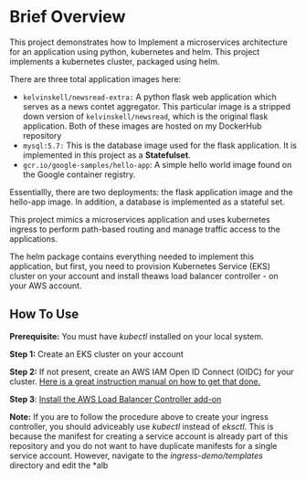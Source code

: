 # Brief Overview
This project demonstrates how to Implement a microservices architecture for an application using python, kubernetes and helm.
 This project implements a kubernetes cluster, packaged using helm.
 
 There are three total application images here:
 - `kelvinskell/newsread-extra:` A python flask web application which serves as a news contet aggregator. This particular image is a stripped down version of `kelvinskell/newsread`, which is the original flask application. Both of these images are hosted on my DockerHub repository
 - `mysql:5.7:` This is the database image used for the flask application. It is implemented in this project as a **Statefulset**.
 - `gcr.io/google-samples/hello-app`: A simple hello world image found on the Google container registry.

Essentiallly, there are two deployments: the flask application image and the hello-app image. In addition, a database is implemented as a stateful set.

This project mimics a microservices application and uses kubernetes ingress to perform path-based routing and manage traffic access to the applications.

The helm package contains everything needed to implement this application, but first, you need to provision  Kubernetes Service (EKS) cluster on your account and install theaws load balancer controller - on your AWS account.

## How To Use
**Prerequisite:** You must have *kubectl* installed on your local system.

**Step 1:** Create an EKS cluster on your account

**Step 2:** If not present, create an AWS IAM Open ID Connect (OIDC) for your cluster. [Here is a great instruction manual on how to get that done.](https://docs.aws.amazon.com/eks/latest/userguide/enable-iam-roles-for-service-accounts.html)

**Step 3**: [Install the AWS Load Balancer Controller add-on](https://docs.aws.amazon.com/eks/latest/userguide/aws-load-balancer-controller.html)

**Note:** If you are to follow the procedure above to create your ingress controller, you should adviceably use *kubectl* instead of *eksctl*. This is because the manifest for creating a service account is already part of this repository and you do not want to have duplicate manifests for a single service account. However, navigate to the *ingress-demo/templates* directory and edit the *alb
